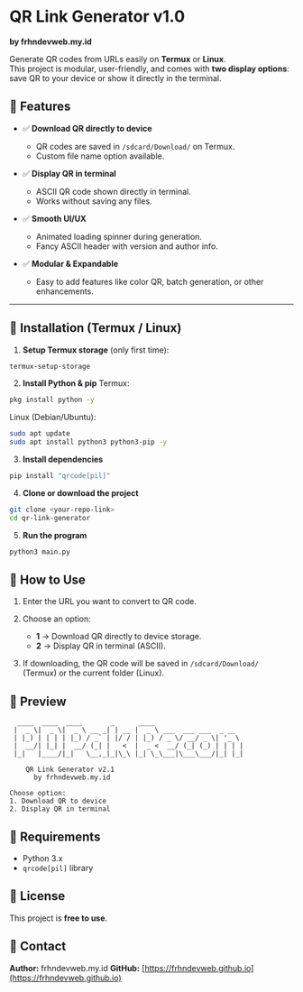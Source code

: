 # QR Link Generator v1.0
**by frhndevweb.my.id**

Generate QR codes from URLs easily on **Termux** or **Linux**.  
This project is modular, user-friendly, and comes with **two display options**: save QR to your device or show it directly in the terminal.


## 🔹 Features

- ✅ **Download QR directly to device**  
  - QR codes are saved in `/sdcard/Download/` on Termux.
  - Custom file name option available.

- ✅ **Display QR in terminal**  
  - ASCII QR code shown directly in terminal.
  - Works without saving any files.

- ✅ **Smooth UI/UX**
  - Animated loading spinner during generation.
  - Fancy ASCII header with version and author info.

- ✅ **Modular & Expandable**
  - Easy to add features like color QR, batch generation, or other enhancements.

---

## 🔹 Installation (Termux / Linux)

1. **Setup Termux storage** (only first time):
```bash
termux-setup-storage
````

2. **Install Python & pip**
   Termux:

```bash
pkg install python -y
```

Linux (Debian/Ubuntu):

```bash
sudo apt update
sudo apt install python3 python3-pip -y
```

3. **Install dependencies**

```bash
pip install "qrcode[pil]"
```

4. **Clone or download the project**

```bash
git clone <your-repo-link>
cd qr-link-generator
```

5. **Run the program**

```python
python3 main.py
```


## 🔹 How to Use

1. Enter the URL you want to convert to QR code.
2. Choose an option:

   * **1** → Download QR directly to device storage.
   * **2** → Display QR in terminal (ASCII).
3. If downloading, the QR code will be saved in `/sdcard/Download/` (Termux) or the current folder (Linux).



## 🔹 Preview

```
  ____  ____  ____       _      ____                      
 |  _ \|  _ \|  _ \ __ _| | __ |  _ \ ___  ___ ___  _ __  
 | |_) | | | | |_) / _` | |/ / | |_) / _ \/ __/ _ \| '_ \ 
 |  __/| |_| |  __/ (_| |   <  |  _ <  __/ (_| (_) | | | |
 |_|   |____/|_|   \__,_|_|\_\ |_| \_\___|\___\___/|_| |_|

    QR Link Generator v2.1
      by frhndevweb.my.id

Choose option:
1. Download QR to device
2. Display QR in terminal
```



## 🔹 Requirements

* Python 3.x
* `qrcode[pil]` library



## 🔹 License

This project is **free to use**.


## 🔹 Contact

**Author:** frhndevweb.my.id
**GitHub:** [https://frhndevweb.github.io](https://frhndevweb.github.io)
